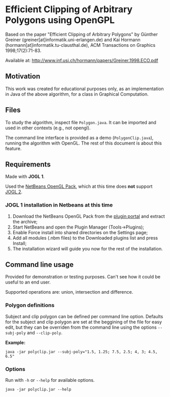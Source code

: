 # Efficient Clipping of Arbitrary Polygons using OpenGPL

Based on the paper "Efficient Clipping of Arbitrary Polygons" by Günther Greiner (greiner[at]informatik.uni-erlangen.de) and Kai Hormann (hormann[at]informatik.tu-clausthal.de), ACM Transactions on Graphics 1998;17(2):71-83.

Available at: <http://www.inf.usi.ch/hormann/papers/Greiner.1998.ECO.pdf>


## Motivation

This work was created for educational purposes only, as an implementation in Java of the above algorithm, for a class in Graphical Computation.


## Files

To study the algorithm, inspect file `Polygon.java`. It can be imported and used in other contexts (e.g., not opengl).

The command line interface is provided as a demo (`PolygonClip.java`), running the algorithm with OpenGL. The rest of this document is about this feature.


## Requirements

Made with **JOGL 1**.

Used the [NetBeans OpenGL Pack](http://kenai.com/projects/netbeans-opengl-pack/pages/Home), which at this time does **not** support [JOGL 2](http://kenai.com/projects/jogl).

### JOGL 1 installation in Netbeans at this time

1. Download the NetBeans OpenGL Pack from the [plugin portal](http://plugins.netbeans.org/PluginPortal/faces/PluginDetailPage.jsp?pluginid=3260) and extract the archive;
2. Start NetBeans and open the Plugin Manager (Tools->Plugins);
3. Enable Force install into shared directories on the Settings page;
3. Add all modules (.nbm files) to the Downloaded plugins list and press Install;
4. The installation wizard will guide you now for the rest of the installation.


## Command line usage

Provided for demonstration or testing purposes. Can't see how it could be useful to an end user.

Supported operations are: union, intersection and difference.


### Polygon definitions

Subject and clip polygon can be defined per command line option. Defaults for the subject and clip polygon are set at the beggining of the file for easy edit, but they can be overriden from the command line using the options `--subj-poly` and `--clip-poly`.

**Example:**

`java -jar polyclip.jar --subj-poly="1.5, 1.25; 7.5, 2.5; 4, 3; 4.5, 6.5"`

### Options

Run with `-h` or `--help` for available options.

`java -jar polyclip.jar --help`

